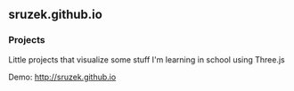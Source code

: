 ## sruzek.github.io

### Projects

Little projects that visualize some stuff I'm learning in school using Three.js

Demo: http://sruzek.github.io

